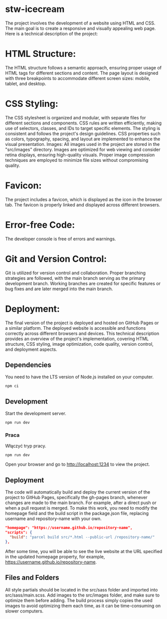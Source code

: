 # stw-icecream 

The project involves the development of a website using HTML and CSS. The main goal is to create a responsive and visually appealing web page. Here is a technical description of the project:  

# HTML Structure:  
The HTML structure follows a semantic approach, ensuring proper usage of HTML tags for different sections and content. The page layout is designed with three breakpoints to accommodate different screen sizes: mobile, tablet, and desktop. 

# CSS Styling:
The CSS stylesheet is organized and modular, with separate files for different sections and components. CSS rules are written efficiently, making use of selectors, classes, and IDs to target specific elements. The styling is consistent and follows the project's design guidelines. CSS properties such as colors, typography, spacing, and layout are implemented to enhance the visual presentation. Images:  All images used in the project are stored in the "src/images" directory. Images are optimized for web viewing and consider retina displays, ensuring high-quality visuals. Proper image compression techniques are employed to minimize file sizes without compromising quality. 

# Favicon:
The project includes a favicon, which is displayed as the icon in the browser tab. The favicon is properly linked and displayed across different browsers. 

# Error-free Code:
The developer console is free of errors and warnings. 

# Git and Version Control:
Git is utilized for version control and collaboration. Proper branching strategies are followed, with the main branch serving as the primary development branch. Working branches are created for specific features or bug fixes and are later merged into the main branch. 

# Deployment:
The final version of the project is deployed and hosted on GitHub Pages or a similar platform. The deployed website is accessible and functions correctly across different browsers and devices. This technical description provides an overview of the project's implementation, covering HTML structure, CSS styling, image optimization, code quality, version control, and deployment aspects. 




## Dependencies
You need to have the LTS version of Node.js installed on your computer.

```shell
npm ci
```

## Development
Start the development server.

```shell
npm run dev
```


### Praca

Włączyć tryp pracy.

```shell
npm run dev
```

Open your browser and go to [http://localhost:1234](http://localhost:1234) to view the project.

## Deployment
The code will automatically build and deploy the current version of the project to GitHub Pages, specifically the gh-pages branch, whenever changes are made to the main branch. For example, after a direct push or when a pull request is merged. To make this work, you need to modify the homepage field and the build script in the package.json file, replacing username and repository-name with your own.

```json
"homepage": "https://username.github.io/repository-name",
"scripts": {
  "build": "parcel build src/*.html --public-url /repository-name/"
},
```
After some time, you will be able to see the live website at the URL specified in the updated homepage property, for example, https://username.github.io/repository-name.

## Files and Folders
All style partials should be located in the src/sass folder and imported into src/sass/main.scss.
Add images to the src/images folder, and make sure to optimize them before adding. The build process simply copies the used images to avoid optimizing them each time, as it can be time-consuming on slower computers.

